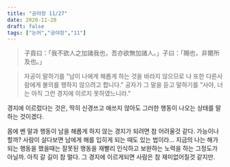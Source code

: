 ```yaml
---
title: "공야장 11/27"
date: 2020-11-20
draft: false
tags: ["논어","공야장","11"]
---
```


> 子貢曰：「我不欲人之加諸我也，吾亦欲無加諸人。」子曰：「賜也，非爾所及也。」

> 자공이 말하기를 "남이 나에게 해롭게 하는 것을 바라지 않으므로 나 또한 다른사람에게 불의를 행하지 않으려고 합니다." 공자가 그 말을 듣고 말하기를 "사야, 너는 아직 그런 경지에 이르지 못하였느니라."

경지에 이르렀다는 것은, 딱히 신경쓰고 애쓰지 않아도 그러한 행동이 나오는 상태를 말하는 것이겠다.

몸에 벤 말과 행동이 남을 해롭게 하지 않는 경지가 되려면 참 어려울것 같다. 가능이나 할까? 사람이 살다보면 남에게 해를 입히게 되는 때도 있는 법이라... 지금의 나는 해가되는 행동을 했을때는 잘못된 행동을 재빨리 인식하고 보완하는 노력을 하는 그정도가 아닐까. 아직 갈 길이 참 멀다. 그 경지에 이르게되면 사람은 참 재미없어질것 같지만.
